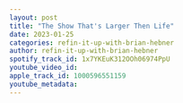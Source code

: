 ```yaml
---
layout: post
title: "The Show That's Larger Then Life"
date: 2023-01-25
categories: refin-it-up-with-brian-hebner
author: refin-it-up-with-brian-hebner
spotify_track_id: 1x7YKEuK312OOh06974PpU
youtube_video_id: 
apple_track_id: 1000596551159
youtube_metadata: 
---
```

